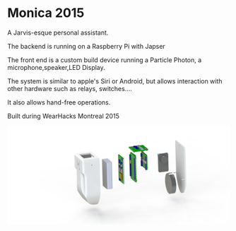 # Monica 2015

A Jarvis-esque personal assistant.

The backend is running on a Raspberry Pi with Japser

The front end is a custom build device running a Particle Photon, a microphone,speaker,LED Display. 

The system is similar to apple's Siri or Android, but allows interaction with other hardware such as relays, switches....

It also allows hand-free operations.

Built during WearHacks Montreal 2015

![alt-text](https://github.com/HanYangZhao/Monica/blob/master/render/BBOOOOOM.png)
